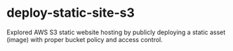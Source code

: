 # deploy-static-site-s3
Explored AWS S3 static website hosting by publicly deploying a static asset (image) with proper bucket policy and access control.

